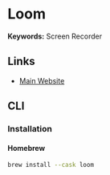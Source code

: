 # Loom

**Keywords:** Screen Recorder

<!--
https://github.com/mangledbottles/screenlink
-->

## Links

- [Main Website](https://loom.com)

## CLI

### Installation

#### Homebrew

```sh
brew install --cask loom
```
